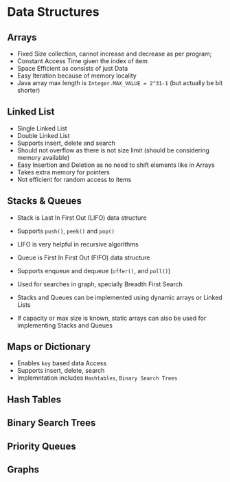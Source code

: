 # Data Structures
## Arrays
- Fixed Size collection, cannot increase and decrease as per program;
- Constant Access Time given the index of item
- Space Efficient as consists of just Data
- Easy Iteration because of memory locality
- Java array max length is `Integer.MAX_VALUE = 2^31-1` (but actually be bit shorter)

## Linked List
- Single Linked List
- Double Linked List
- Supports insert, delete and search
- Should not overflow as there is not size limit (should be considering memory available)
- Easy Insertion and Deletion as no need to shift elements like in Arrays
- Takes extra memory for pointers
- Not efficient for random access to items

## Stacks & Queues
- Stack is Last In First Out (LIFO) data structure
- Supports `push()`, `peek()` and `pop()`
- LIFO is very helpful in recursive algorithms

- Queue is First In First Out (FIFO) data structure
- Supports enqueue and dequeue (`offer()`, and `poll()`)
- Used for searches in graph, specially Breadth First Search

- Stacks and Queues can be implemented using dynamic arrays or Linked Lists
- If capacity or max size is known, static arrays can also be used for implementing Stacks and Queues


## Maps or Dictionary
- Enables `key` based data Access
- Supports insert, delete, search
- Implemntation includes `Hashtables`, `Binary Search Trees`

## Hash Tables


## Binary Search Trees



## Priority Queues

## Graphs
